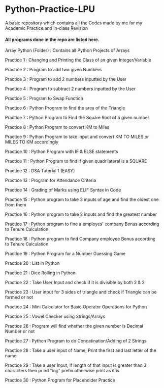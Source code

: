 # Python-Practice-LPU
A basic repository which contains all the Codes made by me for my Academic Practice and in-class Revision

<h4>All programs done in the repo are listed here.</h4>

<body>
<p>Array Python (Folder) : Contains all Python Projects of Arrays</p>
<p>Practice 1 : Changing and Printing the Class of an given Integer/Variable</p>
<p>Practice 2 : Program to add two given Numbers</p>
<p>Practice 3 : Program to add 2 numbers inputted by the User</p>
<p>Practice 4 : Program to subtract 2 numbers inputted by the User</p>
<p>Practice 5 : Program to Swap Function</p>
<p>Practice 6 : Python Program to find the area of the Triangle</p>
<p>Practice 7 : Python Program to Find the Square Root of a given number</p>
<p>Practice 8 : Python Program to convert KM to Miles</p>
<p>Practice 9 : Python Program to take input and convert KM TO MILES or MILES TO KM accordingly</p>
<p>Practice 10 : Python Program with IF & ELSE statements</p>
<p>Practice 11 : Python Program to find if given quadrilateral is a SQUARE</p>
<p>Practice 12 : DSA Tutorial 1 (EASY)</p>
<p>Practice 13 : Program for Attendance Criteria</p>
<p>Practice 14 : Grading of Marks using ELIF Syntax in Code</p>
<p>Practice 15 : Python program to take 3 inputs of age and find the oldest one from them</p>
<p>Practice 16 : Python program to take 2 inputs and find the greatest number</p>
<p>Practice 17 : Python program to fine a employes' company Bonus according to Tenure Calculation</p>
<p>Practice 18 : Python program to find Company employee Bonus according to Tenure Calculation</p>
<p>Practice 19 : Python Program for a Number Guessing Game</p>
<p>Practice 20 : List in Python</p>
<p>Practice 21 : Dice Rolling in Python</p>
<p>Practice 22 : Take User Input and check if it is divisible by both 2 & 3</p>
<p>Practice 23 : User input for 3 sides of triangle and check if Triangle can be formed or not</p>
<p>Practice 24 : Mini Calculator for Basic Operator Operations for Python</p>
<p>Practice 25 : Vowel Checker using Strings/Arrays</p>
<p>Practice 26 : Program will find whether the given number is Decimal Number or not</p>
<p>Practice 27 : Python Program to do Concatination/Adding of 2 Strings</p>
<p>Practice 28 : Take a user input of Name, Print the first and last letter of the name</p>
<p>Practice 29 : Take a user Input, If length of that input is greater than 3 characters then prind "ing" prefix otherwise print as it is</p>
<p>Practice 30 : Python Program for Placeholder Practice</p>
</body>
